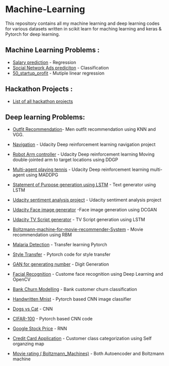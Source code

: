 # Machine-Learning

This repository contains all my machine learning and deep learning codes for various datasets written in scikit learn for maching learning and keras & Pytorch for deep learning.

## Machine Learning Problems : 

* [Salary prediction](https://github.com/sand47/Machine-learning-and-deep-learning-/tree/master/machine-learning/Regression) - Regression
* [Social Network Ads prediciton](https://github.com/sand47/Machine-learning-and-deep-learning-/tree/master/machine-learning/Classification) - Classification
* [50_startup_profit](https://github.com/sand47/Machine-learning-and-deep-learning-/tree/master/machine-learning/Regression/Multiple%20Linear%20Regression) - Mutiple linear regression

## Hackathon Projects :
* [List of all hackathon projects](https://github.com/sand47/Hackathon-Projects-)

## Deep learning Problems: 
* [Outfit Recommendation](https://github.com/sand47/Outfit-Recomendation)- Men outfit recommendation using KNN and VGG. 
* [Navigation](https://github.com/sand47/Udacity-drlnd-navigation) - Udacity Deep reinforcement learning navigation project 
* [Robot Arm controller](https://github.com/sand47/DRLND-Continuous-Control) - Udacity Deep reinforcement learning Moving double-jointed arm to target locations using DDGP  
* [Multi-agent playing tennis](https://github.com/sand47/DRLND-Collaboration-Competion) - Udacity Deep reinforcement learning multi-agent using MADDPG  
* [Statement of Purpose generation using LSTM](https://github.com/sand47/Machine-learning-and-deep-learning-/tree/master/Deep-learning/Supervised/Sop_generator) - Text generator using LSTM
* [Udacity sentiment analysis project](https://github.com/sand47/udacity-project-sentiment_analysis) - Udacity sentiment analysis project
* [Udacity Face image generator](https://github.com/sand47/udacity-face-generation) -Face image generation using DCGAN 
* [Udacity TV Script generator](https://github.com/sand47/udacity-project-tv-scripts) - TV Script generation using LSTM

* [Boltzmann-machine-for-movie-recommender-System](https://github.com/sand47/Boltzmann-machine-for-movie-recommender-System/blob/master/README.md) - Movie recommendation using RBM
* [Malaria Detection](https://github.com/sand47/Malaria-Detection-) - Transfer learning Pytorch
* [Style Transfer](https://github.com/sand47/Machine-learning-and-deep-learning-/tree/master/Deep-learning/Supervised/Sop_generator) - Pytorch code for style transfer
* [GAN for generating number](https://github.com/sand47/Machine-learning-and-deep-learning-/tree/master/Deep-learning/Unsupervised/GAN) - Digit Generation 
* [Facial Recognition](https://github.com/sand47/Machine-learning-and-deep-learning-/tree/master/Deep-learning/Supervised/Facial%20Recognition) - Custome face recognition using Deep Learning and OpenCV 
* [Bank Churn Modelling](https://github.com/sand47/Machine-learning-and-deep-learning-/tree/master/Deep-learning/Supervised/ANN) - Bank customer churn classification
* [Handwritten Mnist](https://github.com/sand47/Machine-learning-and-deep-learning-/tree/master/Deep-learning/Supervised/Mnist) - Pytorch based CNN image classifier

* [Dogs vs Cat](https://github.com/sand47/Machine-learning-and-deep-learning-/tree/master/Deep-learning/Supervised/CNN) - CNN 

* [CIFAR-100](https://github.com/sand47/Machine-learning-and-deep-learning-/tree/master/Deep-learning/Supervised/CIFAR-100) - Pytorch based CNN code
* [Google Stock Price](https://github.com/sand47/Machine-learning-and-deep-learning-/tree/master/Deep-learning/Supervised/RNN) - RNN

* [Credit Card Application](https://github.com/sand47/Machine-learning-and-deep-learning-/tree/master/Deep-learning/Unsupervised/Self-Organizing-map/) - Customer class categorization using Self organzing map 
* [Movie rating ( Boltzmann_Machines)](https://github.com/sand47/Machine-learning-and-deep-learning-/tree/master/Deep-learning/Unsupervised/AutoEncoders) - Both Autoencoder and Boltzmann machine 


